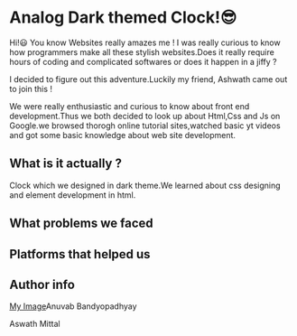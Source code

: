 # Analog Dark themed Clock!😎

Hi!😃 
You know Websites really amazes me ! I was really curious to know how programmers make all these stylish websites.Does it really require hours of coding and complicated softwares or does it happen in a jiffy ?

I decided to figure out this adventure.Luckily my friend, Ashwath came out to join this !

We were really enthusiastic and curious to know about front end development.Thus we both decided to look up about Html,Css and Js on Google.we browsed thorogh online tutorial sites,watched basic yt videos and got some basic knowledge about web site development.



## What is it actually ?
Clock which we designed in dark theme.We learned about css designing and element development in html.

## What problems we faced

## Platforms that helped us 
## Author info
[My Image](.jpg)Anuvab Bandyopadhyay

Aswath Mittal
